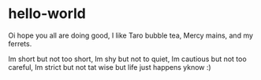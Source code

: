 # hello-world

Oi hope you all are doing good, I like Taro bubble tea, Mercy mains, and my ferrets. 

Im short but not too short, Im shy but not to quiet, Im cautious but not too careful, Im strict but not tat wise 
but life just happens yknow :)
